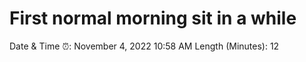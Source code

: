 # First normal morning sit in a while

Date & Time ⏰: November 4, 2022 10:58 AM
Length (Minutes): 12
